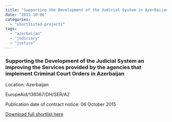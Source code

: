 ```yaml
---
title: "Supporting the Development of the Judicial System in Azerbaijan"
date: "2015-10-06"
categories: 
  - "shortlisted-projects"
tags: 
  - "azerbaijan"
  - "judiciary"
  - "justice"
---
```


### Supporting the Development of the Judicial System an improving the Services provided by the agencies that implement Criminal Court Orders in Azerbaijan

Location: Azerbaijan

EuropeAid/136567/DH/SER/AZ

Publication date of contract notice: 06 October 2015

[Download full shortlist here](http://epm.lv/files/shortlist_136567_Azerbaijan_Court.pdf)
